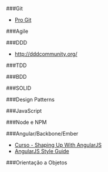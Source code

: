 ###Git
- [Pro Git](http://git-scm.com/book/pt-br/)

###Agile

###DDD
- http://dddcommunity.org/

###TDD

###BDD

###SOLID

###Design Patterns

###JavaScript

###Node e NPM

###Angular/Backbone/Ember
- [Curso - Shaping Up With AngularJS](https://www.codeschool.com/courses/shaping-up-with-angular-js)
- [AngularJS Style Guide](https://github.com/toddmotto/angularjs-styleguide)

###Orientação a Objetos
